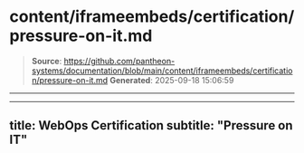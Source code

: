 # content/iframeembeds/certification/pressure-on-it.md

> **Source**: https://github.com/pantheon-systems/documentation/blob/main/content/iframeembeds/certification/pressure-on-it.md
> **Generated**: 2025-09-18 15:06:59

---

---
title: WebOps Certification
subtitle: "Pressure on IT"
---

<Partial file="certification-guide/pressure-on-it.md" />
